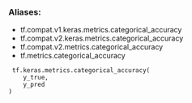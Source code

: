 ### Aliases:
- tf.compat.v1.keras.metrics.categorical_accuracy
- tf.compat.v2.keras.metrics.categorical_accuracy
- tf.compat.v2.metrics.categorical_accuracy
- tf.metrics.categorical_accuracy

```
 tf.keras.metrics.categorical_accuracy(
    y_true,
    y_pred
)
```
